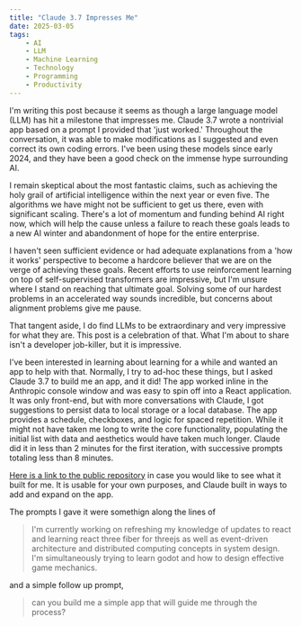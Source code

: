 ```yaml
---
title: "Claude 3.7 Impresses Me"
date: 2025-03-05
tags: 
    - AI
    - LLM
    - Machine Learning
    - Technology
    - Programming
    - Productivity
---
```


I'm writing this post because it seems as though a large language model (LLM) has hit a milestone that impresses me. Claude 3.7 wrote a nontrivial app based on a prompt I provided that 'just worked.' Throughout the conversation, it was able to make modifications as I suggested and even correct its own coding errors. I've been using these models since early 2024, and they have been a good check on the immense hype surrounding AI.

I remain skeptical about the most fantastic claims, such as achieving the holy grail of artificial intelligence within the next year or even five. The algorithms we have might not be sufficient to get us there, even with significant scaling. There's a lot of momentum and funding behind AI right now, which will help the cause unless a failure to reach these goals leads to a new AI winter and abandonment of hope for the entire enterprise.

I haven't seen sufficient evidence or had adequate explanations from a 'how it works' perspective to become a hardcore believer that we are on the verge of achieving these goals. Recent efforts to use reinforcement learning on top of self-supervised transformers are impressive, but I'm unsure where I stand on reaching that ultimate goal. Solving some of our hardest problems in an accelerated way sounds incredible, but concerns about alignment problems give me pause.

That tangent aside, I do find LLMs to be extraordinary and very impressive for what they are. This post is a celebration of that. What I'm about to share isn't a developer job-killer, but it is impressive.

I've been interested in learning about learning for a while and wanted an app to help with that. Normally, I try to ad-hoc these things, but I asked Claude 3.7 to build me an app, and it did! The app worked inline in the Anthropic console window and was easy to spin off into a React application. It was only front-end, but with more conversations with Claude, I got suggestions to persist data to local storage or a local database. The app provides a schedule, checkboxes, and logic for spaced repetition. While it might not have taken me long to write the core functionality, populating the initial list with data and aesthetics would have taken much longer. Claude did it in less than 2 minutes for the first iteration, with successive prompts totaling less than 8 minutes.

[Here is a link to the public repository](https://github.com/nsubordin81/learning-helper) in case you would like to see what it built for me. It is usable for your own purposes, and Claude built in ways to add and expand on the app.

The prompts I gave it were somethign along the lines of 

> I'm currently working on refreshing my knowledge of updates to react and learning react three fiber for threejs as well as event-driven architecture and distributed computing concepts in system design. I'm simultaneously trying to learn godot and how to design effective game mechanics.

and a simple follow up prompt,

> can you build me a simple app that will guide me through the process?
